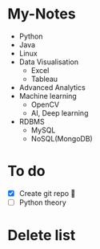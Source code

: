 # My-Notes
- Python
- Java
- Linux
- Data Visualisation
  - Excel
  - Tableau
- Advanced Analytics
- Machine learning
  - OpenCV
  - AI, Deep learning
- RDBMS
  - MySQL
  - NoSQL(MongoDB)

# To do
- [x] Create git repo :tada:
- [ ] Python theory

# Delete list

